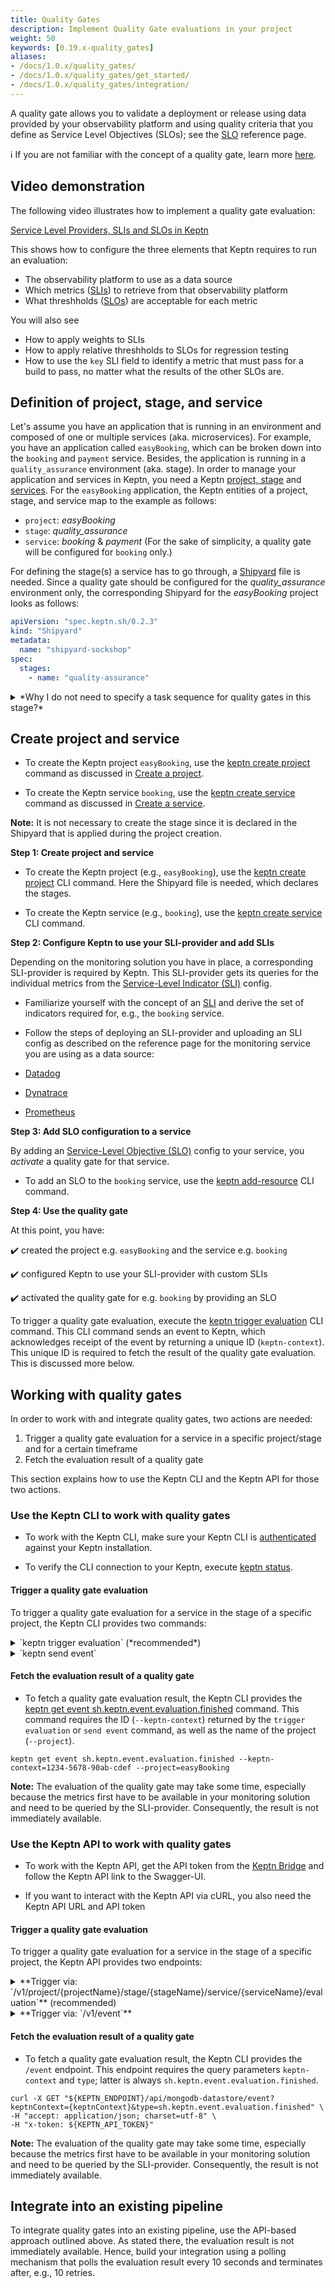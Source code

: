 ```yaml
---
title: Quality Gates
description: Implement Quality Gate evaluations in your project
weight: 50
keywords: [0.19.x-quality_gates]
aliases:
- /docs/1.0.x/quality_gates/
- /docs/1.0.x/quality_gates/get_started/
- /docs/1.0.x/quality_gates/integration/
---
```


A quality gate allows you to validate a deployment or release
using data provided by your observability platform
and using quality criteria that you define as Service Level Objectives (SLOs);
see the [SLO](../../reference/files/slo) reference page.

:information_source: If you are not familiar with the concept of a quality gate, learn more [here](../../../concepts/quality_gates). 

## Video demonstration

The following video illustrates how to implement a quality gate evaluation:

[Service Level Providers, SLIs and SLOs in Keptn](https://www.youtube.com/watch?v=sF4B5ADL5sI)

This shows how to configure the three elements that Keptn requires to run an evaluation:

* The observability platform to use as a data source
* Which metrics ([SLIs](../../reference/files/sli)) to retrieve from that observability platform
* What threshholds ([SLOs](../../reference/files/slo)) are acceptable for each metric

You will also see

* How to apply weights to SLIs
* How to apply relative threshholds to SLOs for regression testing
* How to use the `key` SLI field to identify a metric that must pass for a build to pass,
  no matter what the results of the other SLOs are.

## Definition of project, stage, and service

Let's assume you have an application that is running in an environment and composed of one or multiple services (aka. microservices). For example, you have an application called `easyBooking`, which can be broken down into the `booking` and `payment` service. Besides, the application is running in a `quality_assurance` environment (aka. stage).
In order to manage your application and services in Keptn, you need a Keptn [project, stage](../../manage/project/) and [services](../../manage/service).
For the `easyBooking` application, the Keptn entities of a project, stage, and service map to the example as follows:

* `project`: *easyBooking*
* `stage`: *quality_assurance*
* `service`: *booking* & *payment* (For the sake of simplicity, a quality gate will be configured for `booking` only.)

For defining the stage(s) a service has to go through, a [Shipyard](../../reference/files/shipyard) file is needed.
Since a quality gate should be configured for the *quality_assurance* environment only, the corresponding Shipyard for the *easyBooking* project looks as follows:

```yaml
apiVersion: "spec.keptn.sh/0.2.3"
kind: "Shipyard"
metadata:
  name: "shipyard-sockshop"
spec:
  stages:
    - name: "quality-assurance"
```

<details><summary>*Why I do not need to specify a task sequence for quality gates in this stage?*</summary>
<p>

You do not have to define any task sequence in a stage because quality gates (aka. `evaluation`) are a built-in Keptn capability. Hence, there is no need to explicitly add an `evaluation` sequence. However, the explicit form of the above Shipyard file would look as the following one, which behaves the same way: 

```yaml
apiVersion: "spec.keptn.sh/0.2.3"
kind: "Shipyard"
metadata:
  name: "shipyard-sockshop"
spec:
  stages:
    - name: "quality-assurance"
      sequences:
       - name: "evaluation"
         tasks:
         - name: "evaluation"
```

</p>
</details>

## Create project and service

* To create the Keptn project `easyBooking`,
use the [keptn create project](../../reference/cli/commands/keptn_create_project/) command
as discussed in [Create a project](../../manage/project).

* To create the Keptn service `booking`,
use the [keptn create service](../../reference/cli/commands/keptn_create_service/) command
as discussed in [Create a service](../../manage/service/).

**Note:** It is not necessary to create the stage since it is declared in the Shipyard that is applied during the project creation.

**Step 1: Create project and service**

* To create the Keptn project (e.g., `easyBooking`), use the [keptn create project](../../reference/cli/commands/keptn_create_project/) CLI command. Here the Shipyard file is needed, which declares the stages.

* To create the Keptn service (e.g., `booking`), use the [keptn create service](../../reference/cli/commands/keptn_create_service/) CLI command.

**Step 2: Configure Keptn to use your SLI-provider and add SLIs**

Depending on the monitoring solution you have in place, a corresponding SLI-provider is required by Keptn.
This SLI-provider gets its queries for the individual metrics from the [Service-Level Indicator (SLI)](../../reference/files/sli/) config.

* Familiarize yourself with the concept of an [SLI](../../reference/files/sli/)
and derive the set of indicators required for, e.g., the `booking` service.

* Follow the steps of deploying an SLI-provider and uploading an SLI config as described
on the reference page for the monitoring service you are using as a data source:

* [Datadog](https://artifacthub.io/packages/keptn/keptn-integrations/datadog-service)

* [Dynatrace](https://artifacthub.io/packages/keptn/keptn-integrations/dynatrace-service)

* [Prometheus](https://artifacthub.io/packages/keptn/keptn-integrations/prometheus-service)

**Step 3: Add SLO configuration to a service**

By adding an [Service-Level Objective (SLO)](../../reference/files/slo/#service-level-objective) config to your service, you *activate* a quality gate for that service.

* To add an SLO to the `booking` service, use the [keptn add-resource](../../reference/cli/commands/keptn_add-resource/) CLI command.

**Step 4: Use the quality gate**

At this point, you have:

:heavy_check_mark: created the project e.g. `easyBooking` and the service e.g. `booking`

:heavy_check_mark: configured Keptn to use your SLI-provider with custom SLIs

:heavy_check_mark: activated the quality gate for e.g. `booking` by providing an SLO

To trigger a quality gate evaluation, execute the [keptn trigger evaluation](../../reference/cli/commands/keptn_trigger_evaluation/) CLI command. This CLI command sends an event to Keptn, which acknowledges receipt of the event by returning a unique ID (`keptn-context`). This unique ID is required to fetch the result of the quality gate evaluation.
This is discussed more below.

## Working with quality gates

In order to work with and integrate quality gates, two actions are needed:

1. Trigger a quality gate evaluation for a service in a specific project/stage and for a certain timeframe
1. Fetch the evaluation result of a quality gate 

This section explains how to use the Keptn CLI and the Keptn API for those two actions.

### Use the Keptn CLI to work with quality gates

* To work with the Keptn CLI, make sure your Keptn CLI is [authenticated](../../../install/authenticate-cli-bridge//#authenticate-keptn-cli) against your Keptn installation.

* To verify the CLI connection to your Keptn, execute [keptn status](../../reference/cli/commands/keptn_status/).

#### Trigger a quality gate evaluation

To trigger a quality gate evaluation for a service in the stage of a specific project, the Keptn CLI provides two commands: 

<details><summary>`keptn trigger evaluation` (*recommended*)</summary>
<p>

* The [keptn trigger evaluation](../../reference/cli/commands/keptn_trigger_evaluation/) command allows specifying the timeframe of the evaluation using the `--start`, `--end`, or `timeframe` flags. 

* To trigger a quality gate evaluation with a timeframe of `5` minutes starting at `2020-12-31T10:00:00`, use the following example:

```console
keptn trigger evaluation --project=easyBooking --stage=quality_assurance --service=booking --start=2020-12-31T11:59:59 --timeframe=5m
```

* This command returns a unique ID (`keptn-context`) that is required to retrieve the evaluation result. 

</p>
</details>

<details><summary>`keptn send event`</summary>
<p>

* First, specify a valid Keptn CloudEvent of type [sh.keptn.event.<stage>.evaluation.triggered](https://github.com/keptn/spec/blob/0.2.2/cloudevents.md#evaluation-triggered) and store it as JSON file, e.g., `trigger_quality_gate.json`. Choose one of the following three options to specify the event: 

    * *Option 1 - Define start and end time to evaluate:*
      ```json
      {
          "source": "keptn-cli",
          "specversion": "1.0",
          "type": "sh.keptn.event.quality_assurance.evaluation.triggered",
          "contenttype": "application/json",
          "data": {
            "evaluation": {
              "start": "2020-09-01T08:31:06Z",
              "end": "2020-09-01T08:36:06Z"
            },
            "labels": {
              "buildId": "build-17",
              "owner": "JohnDoe",
              "testNo": "47-11"
            },
            "project": "easyBooking",
            "service": "booking",
            "stage": "quality_assurance"
          }
      }
      ```

    * *Option 2 - Define time frame to evaluate*
      ```json
      {
          "source": "keptn-cli",
          "specversion": "1.0",
          "type": "sh.keptn.event.quality_assurance.evaluation.triggered",
          "contenttype": "application/json",
          "data": {
            "evaluation": {
              "timeframe": "5m"
            },
            "labels": {
              "buildId": "build-17",
              "owner": "JohnDoe",
              "testNo": "47-11"
            },
            "project": "easyBooking",
            "service": "booking",
            "stage": "quality_assurance"
          }
      }
      ```

    * *Option 3 - Define start and end time of previous test*
      ```json
      {
          "source": "keptn-cli",
          "specversion": "1.0",
          "type": "sh.keptn.event.quality_assurance.evaluation.triggered",
          "contenttype": "application/json",
          "data": {
            "test": {
              "start": "2020-09-01T08:31:06Z",
              "end": "2020-09-01T08:36:06Z"
            },
            "labels": {
              "buildId": "build-17",
              "owner": "JohnDoe",
              "testNo": "47-11"
            },
            "project": "easyBooking",
            "service": "booking",
            "stage": "quality_assurance"
          }
      }
      ```

* Trigger a quality gate evaluation by sending the CloudEvent to Keptn using the [keptn send event](../../reference/cli/commands/keptn_send_event/) command:

```console
keptn send event --file=trigger_quality_gate.json 
```

* This command returns a unique ID (`keptn-context`) that is required to retrieve the evaluation result. 

</p>
</details>

#### Fetch the evaluation result of a quality gate

* To fetch a quality gate evaluation result, the Keptn CLI provides the [keptn get event sh.keptn.event.evaluation.finished](../../reference/cli/commands/keptn_get_event/) command. This command requires the ID (`--keptn-context`) returned by the `trigger evaluation` or `send event` command, as well as the name of the project (`--project`).

```console
keptn get event sh.keptn.event.evaluation.finished --keptn-context=1234-5678-90ab-cdef --project=easyBooking
```

**Note:** The evaluation of the quality gate may take some time, especially because the metrics first have to be available in your monitoring solution and need to be queried by the SLI-provider. Consequently, the result is not immediately available.

### Use the Keptn API to work with quality gates

* To work with the Keptn API, get the API token from the [Keptn Bridge]() and follow the Keptn API link to the Swagger-UI. 

* If you want to interact with the Keptn API via cURL, you also need the Keptn API URL and API token

#### Trigger a quality gate evaluation 

To trigger a quality gate evaluation for a service in the stage of a specific project, the Keptn API provides two endpoints: 


<details><summary>**Trigger via: `/v1/project/{projectName}/stage/{stageName}/service/{serviceName}/evaluation`** (recommended)</summary>
<p>

* This endpoint requires the path parameters `projectName`, `stageName`, and `serviceName`: `/api/v1/project/{projectName}/stage/{stageName}/service/{serviceName}/evaluation`

* The required payload allows you to set the `start`, `end`, and `timeframe` (choose either the `end` or `timeframe` parameter):

```json
{
    "start": "2020-09-28T07:00:00",     // required
    "end": "2020-09-28T07:05:00",       // cannot be used in combination with 'timeframe'
    "timeframe": "5m",                  // cannot be used in combination with 'to'
    "labels": {
      "buildId": "build-17",
      "owner": "JohnDoe",
      "testNo": "47-11"
    }
}
```

* Trigger a quality gate evaluation with a POST request:

```console
curl -X POST "${KEPTN_ENDPOINT}/v1/project/easyBooking/stage/quality_assurance/service/booking/evaluation" \
-H "accept: application/json; charset=utf-8" \
-H "x-token: ${KEPTN_API_TOKEN}" \
-H "Content-Type: application/json; charset=utf-8" \
-d "{ \"start\": \"2020-09-28T07:00:00\", \"timeframe\": \"5m\", \"labels\":{\"buildId\":\"build-17\",\"owner\":\"JohnDoe\",\"testNo\":\"47-11\"}}"
```

* The endpoint returns a unique ID (`keptn-context`) that is required to retrieve the evaluation result. (**Note:** The response also contains a *token* that is required to open a WebSocket communication. This token is not needed now.)


</p>
</details>

<details><summary>**Trigger via: `/v1/event`**</summary>
<p>

* Specify a valid Keptn CloudEvent of type [sh.keptn.event.[stage].evaluation.triggered](https://github.com/keptn/spec/blob/0.2.2/cloudevents.md#evaluation.triggered) and store it as JSON file, e.g., `trigger_quality_gate.json`. Choose one of the following three options to specify the event: 

    * *Option 1 - Define start and end time to evaluate:*
      ```json
      {
          "source": "keptn-cli",
          "specversion": "1.0",
          "type": "sh.keptn.event.quality_assurance.evaluation.triggered",
          "contenttype": "application/json",
          "data": {
            "evaluation": {
              "start": "2020-09-01T08:31:06Z",
              "end": "2020-09-01T08:36:06Z"
            },
            "labels": {
              "buildId": "build-17",
              "owner": "JohnDoe",
              "testNo": "47-11"
            },
            "project": "easyBooking",
            "service": "booking",
            "stage": "quality_assurance"
          }
      }
      ```

    * *Option 2 - Define time frame to evaluate*
      ```json
      {
          "source": "keptn-cli",
          "specversion": "1.0",
          "type": "sh.keptn.event.quality_assurance.evaluation.triggered",
          "contenttype": "application/json",
          "data": {
            "evaluation": {
              "timeframe": "5m"
            },
            "labels": {
              "buildId": "build-17",
              "owner": "JohnDoe",
              "testNo": "47-11"
            },
            "project": "easyBooking",
            "service": "booking",
            "stage": "quality_assurance"
          }
      }
      ```

    * *Option 3 - Define start and end time of previous test*
      ```json
      {
          "source": "keptn-cli",
          "specversion": "1.0",
          "type": "sh.keptn.event.quality_assurance.evaluation.triggered",
          "contenttype": "application/json",
          "data": {
            "test": {
              "start": "2020-09-01T08:31:06Z",
              "end": "2020-09-01T08:36:06Z"
            },
            "labels": {
              "buildId": "build-17",
              "owner": "JohnDoe",
              "testNo": "47-11"
            },
            "project": "easyBooking",
            "service": "booking",
            "stage": "quality_assurance"
          }
      }
      ```

* Trigger a quality gate evaluation with a POST request on `/event`:

```console
curl -X POST "${KEPTN_ENDPOINT}/v1/event" \
-H "accept: application/json; charset=utf-8" \
-H "x-token: ${KEPTN_API_TOKEN}" \
-H "Content-Type: application/json; charset=utf-8" \
-d @./trigger_quality_gate.json
```

* The endpoint returns a unique ID (`keptn-context`) that is required to retrieve the evaluation result. (**Note:** The response also contains a *token* that is required to open a WebSocket communication. This token is not needed now.)

</p>
</details>

#### Fetch the evaluation result of a quality gate 

* To fetch a quality gate evaluation result, the Keptn CLI provides the `/event` endpoint. This endpoint requires the query parameters `keptn-context` and `type`; latter is always `sh.keptn.event.evaluation.finished`. 

```console
curl -X GET "${KEPTN_ENDPOINT}/api/mongodb-datastore/event?keptnContext={keptnContext}&type=sh.keptn.event.evaluation.finished" \
-H "accept: application/json; charset=utf-8" \
-H "x-token: ${KEPTN_API_TOKEN}"
```

**Note:** The evaluation of the quality gate may take some time, especially because the metrics first have to be available in your monitoring solution and need to be queried by the SLI-provider. Consequently, the result is not immediately available.

## Integrate into an existing pipeline

To integrate quality gates into an existing pipeline, use the API-based approach outlined above.
As stated there, the evaluation result is not immediately available. Hence, build your integration using a polling mechanism that polls the evaluation result every 10 seconds and terminates after, e.g., 10 retries. 

